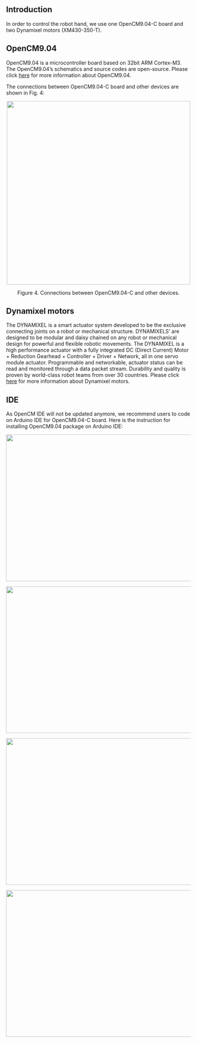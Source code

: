 ## Introduction
In order to control the robot hand, we use one OpenCM9.04-C board and two Dynamixel motors (XM430-350-T). 
## OpenCM9.04
OpenCM9.04 is a microcontroller board based on 32bit ARM Cortex-M3. The OpenCM9.04’s schematics and source codes are open-source. Please click [here](http://emanual.robotis.com/docs/en/parts/controller/opencm904/) for more information about OpenCM9.04.

The connections between OpenCM9.04-C board and other devices are shown in Fig. 4:
<p align="center">
  <img width="500" height="500" src="https://github.com/newdexterity/Aerial-Grasping-Robot-Hands/blob/master/Media/OpenCM9.04.png">
</p>

<p align="center"> 
  Figure 4. Connections between OpenCM9.04-C and other devices.
</p>   

## Dynamixel motors
The DYNAMIXEL is a smart actuator system developed to be the exclusive connecting joints on a robot or mechanical structure. DYNAMIXELS’ are designed to be modular and daisy chained on any robot or mechanical design for powerful and flexible robotic movements. The DYNAMIXEL is a high performance actuator with a fully integrated DC (Direct Current) Motor + Reduction Gearhead + Controller + Driver + Network, all in one servo module actuator. Programmable and networkable, actuator status can be read and monitored through a data packet stream. Durability and quality is proven by world-class robot teams from over 30 countries. Please click [here](http://www.robotis.us/dynamixel/) for more information about Dynamixel motors.

                                        

## IDE
As OpenCM IDE will not be updated anymore, we recommend users to code on Arduino IDE for OpenCM9.04-C board. Here is the instruction for installing OpenCM9.04 package on Arduino IDE:

<p align="center">
  <img width="600" height="400" src="https://github.com/newdexterity/Aerial-Grasping-Robot-Hands/blob/master/Media/opencmIDE1.png">
</p>

<p align="center">
  <img width="600" height="400" src="https://github.com/newdexterity/Aerial-Grasping-Robot-Hands/blob/master/Media/opencmIDE2.png">
</p>

<p align="center">
  <img width="600" height="400" src="https://github.com/newdexterity/Aerial-Grasping-Robot-Hands/blob/master/Media/opencmIDE3.png">
</p>

<p align="center">
  <img width="600" height="400" src="https://github.com/newdexterity/Aerial-Grasping-Robot-Hands/blob/master/Media/opencmIDE4.png">
</p>
